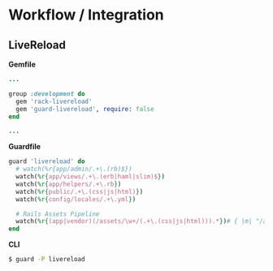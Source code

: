 # Workflow / Integration

## LiveReload

**Gemfile**

```ruby
...

group :development do
  gem 'rack-livereload'
  gem 'guard-livereload', require: false
end

...
```

**Guardfile**

```ruby
guard 'livereload' do
  # watch(%r{app/admin/.+\.(rb)$})
  watch(%r{app/views/.+\.(erb|haml|slim)$})
  watch(%r{app/helpers/.+\.rb})
  watch(%r{public/.+\.(css|js|html)})
  watch(%r{config/locales/.+\.yml})

  # Rails Assets Pipeline
  watch(%r{(app|vendor)(/assets/\w+/(.+\.(css|js|html))).*})# { |m| "/assets/#{m[3]}" }
end

```

**CLI**

```bash
$ guard -P livereload
```
